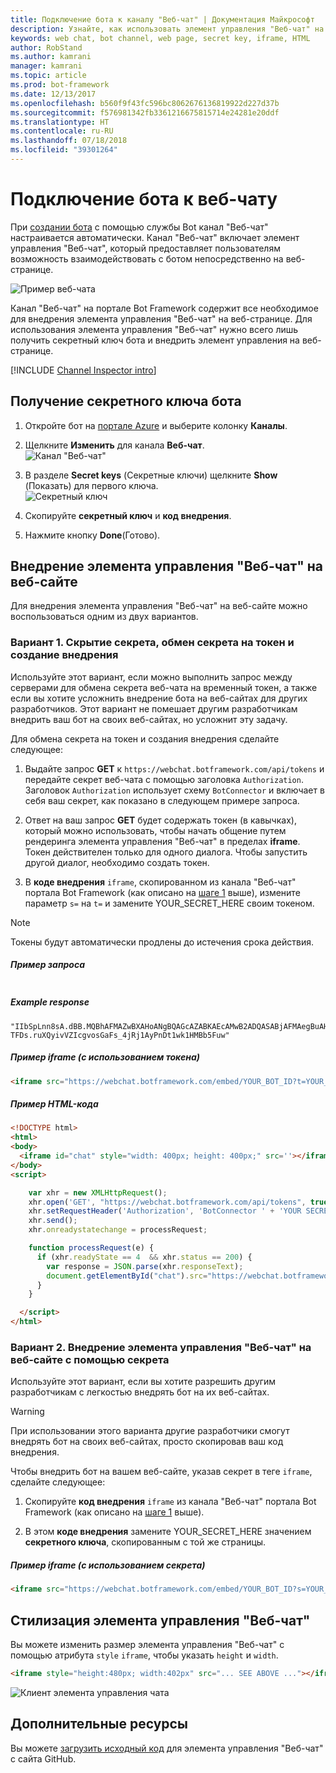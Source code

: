 ```yaml
---
title: Подключение бота к каналу "Веб-чат" | Документация Майкрософт
description: Узнайте, как использовать элемент управления "Веб-чат" на веб-странице для бота, подключенного к каналу "Веб-чат".
keywords: web chat, bot channel, web page, secret key, iframe, HTML
author: RobStand
ms.author: kamrani
manager: kamrani
ms.topic: article
ms.prod: bot-framework
ms.date: 12/13/2017
ms.openlocfilehash: b560f9f43fc596bc8062676136819922d227d37b
ms.sourcegitcommit: f576981342fb3361216675815714e24281e20ddf
ms.translationtype: HT
ms.contentlocale: ru-RU
ms.lasthandoff: 07/18/2018
ms.locfileid: "39301264"
---
```

# <a name="connect-a-bot-to-web-chat"></a>Подключение бота к веб-чату
При [создании бота](bot-service-quickstart.md) с помощью службы Bot канал "Веб-чат" настраивается автоматически. Канал "Веб-чат" включает элемент управления "Веб-чат", который предоставляет пользователям возможность взаимодействовать с ботом непосредственно на веб-странице.

![Пример веб-чата](~/media/bot-service-channel-webchat/webchat-sample.png)

Канал "Веб-чат" на портале Bot Framework содержит все необходимое для внедрения элемента управления "Веб-чат" на веб-странице. Для использования элемента управления "Веб-чат" нужно всего лишь получить секретный ключ бота и внедрить элемент управления на веб-странице.

[!INCLUDE [Channel Inspector intro](~/includes/snippet-channel-inspector.md)]

## <a id="step-1"></a> Получение секретного ключа бота

1. Откройте бот на [портале Azure](http://portal.azure.com) и выберите колонку **Каналы**.

2. Щелкните **Изменить** для канала **Веб-чат**.  
![Канал "Веб-чат"](~/media/bot-service-channel-webchat/bot-service-channel-list.png)

3. В разделе **Secret keys** (Секретные ключи) щелкните **Show** (Показать) для первого ключа.  
![Секретный ключ](~/media/bot-service-channel-webchat/secret-key.png)

4. Скопируйте **секретный ключ** и **код внедрения**.

5. Нажмите кнопку **Done**(Готово).

## <a name="embed-the-web-chat-control-in-your-website"></a>Внедрение элемента управления "Веб-чат" на веб-сайте

Для внедрения элемента управления "Веб-чат" на веб-сайте можно воспользоваться одним из двух вариантов.

### <a name="option-1---keep-your-secret-hidden-exchange-your-secret-for-a-token-and-generate-the-embed"></a>Вариант 1. Скрытие секрета, обмен секрета на токен и создание внедрения

Используйте этот вариант, если можно выполнить запрос между серверами для обмена секрета веб-чата на временный токен, а также если вы хотите усложнить внедрение бота на веб-сайтах для других разработчиков. Этот вариант не помешает другим разработчикам внедрить ваш бот на своих веб-сайтах, но усложнит эту задачу.

Для обмена секрета на токен и создания внедрения сделайте следующее:

1. Выдайте запрос **GET** к `https://webchat.botframework.com/api/tokens` и передайте секрет веб-чата с помощью заголовка `Authorization`. Заголовок `Authorization` использует схему `BotConnector` и включает в себя ваш секрет, как показано в следующем примере запроса.

2. Ответ на ваш запрос **GET** будет содержать токен (в кавычках), который можно использовать, чтобы начать общение путем рендеринга элемента управления "Веб-чат" в пределах **iframe**. Токен действителен только для одного диалога. Чтобы запустить другой диалог, необходимо создать токен.

3. В **коде внедрения** `iframe`, скопированном из канала "Веб-чат" портала Bot Framework (как описано на [шаге 1](#step-1) выше), измените параметр `s=` на `t=` и замените YOUR_SECRET_HERE своим токеном. 

> [!NOTE]
> Токены будут автоматически продлены до истечения срока действия. 

##### <a name="example-request"></a>Пример запроса

```requestGET https://webchat.botframework.com/api/tokens Authorization: BotConnector YOUR_SECRET_HERE
```

##### Example response 

```response
"IIbSpLnn8sA.dBB.MQBhAFMAZwBXAHoANgBQAGcAZABKAEcAMwB2ADQASABjAFMAegBuAHYANwA.bbguxyOv0gE.cccJjH-TFDs.ruXQyivVZIcgvosGaFs_4jRj1AyPnDt1wk1HMBb5Fuw"
```

##### <a name="example-iframe-using-token"></a>Пример iframe (с использованием токена)

```html
<iframe src="https://webchat.botframework.com/embed/YOUR_BOT_ID?t=YOUR_TOKEN_HERE"></iframe>
```

##### <a name="example-html-code"></a>Пример HTML-кода
```html
<!DOCTYPE html>
<html>
<body>
  <iframe id="chat" style="width: 400px; height: 400px;" src=''></iframe>
</body>
<script>

    var xhr = new XMLHttpRequest();
    xhr.open('GET', "https://webchat.botframework.com/api/tokens", true);
    xhr.setRequestHeader('Authorization', 'BotConnector ' + 'YOUR SECRET HERE');
    xhr.send();
    xhr.onreadystatechange = processRequest;

    function processRequest(e) {
      if (xhr.readyState == 4  && xhr.status == 200) {
        var response = JSON.parse(xhr.responseText);
        document.getElementById("chat").src="https://webchat.botframework.com/embed/lucas-direct-line?t="+response
      }
    }

  </script>
</html>
```

### <a id="option-2"></a> Вариант 2. Внедрение элемента управления "Веб-чат" на веб-сайте с помощью секрета

Используйте этот вариант, если вы хотите разрешить другим разработчикам с легкостью внедрять бот на их веб-сайтах. 

> [!WARNING]
> При использовании этого варианта другие разработчики смогут внедрять бот на своих веб-сайтах, просто скопировав ваш код внедрения.

Чтобы внедрить бот на вашем веб-сайте, указав секрет в теге `iframe`, сделайте следующее:

1. Скопируйте **код внедрения** `iframe` из канала "Веб-чат" портала Bot Framework (как описано на [шаге 1](#step-1) выше).

2. В этом **коде внедрения** замените YOUR_SECRET_HERE значением **секретного ключа**, скопированным с той же страницы.

##### <a name="example-iframe-using-secret"></a>Пример iframe (с использованием секрета)

```html
<iframe src="https://webchat.botframework.com/embed/YOUR_BOT_ID?s=YOUR_SECRET_HERE"></iframe>
```

## <a name="style-the-web-chat-control"></a>Стилизация элемента управления "Веб-чат"

Вы можете изменить размер элемента управления "Веб-чат" с помощью атрибута `style` `iframe`, чтобы указать `height` и `width`.

```html
<iframe style="height:480px; width:402px" src="... SEE ABOVE ..."></iframe>
```

![Клиент элемента управления чата](~/media/chatwidget-client.png)

## <a name="additional-resources"></a>Дополнительные ресурсы

Вы можете [загрузить исходный код](https://github.com/Microsoft/BotFramework-WebChat) для элемента управления "Веб-чат" с сайта GitHub.
